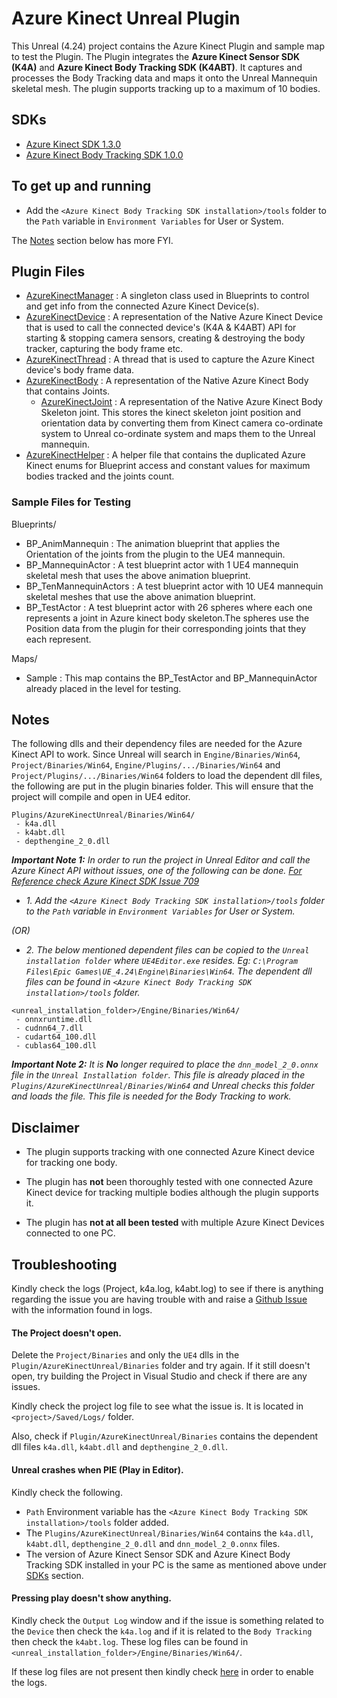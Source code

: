 # Azure Kinect Unreal Plugin

This Unreal (4.24) project contains the Azure Kinect Plugin and sample map to test the Plugin. The Plugin integrates the **Azure Kinect Sensor SDK (K4A)** and **Azure Kinect Body Tracking SDK (K4ABT)**. It captures and processes the Body Tracking data and maps it onto the Unreal Mannequin skeletal mesh. The plugin supports tracking up to a maximum of 10 bodies.

## SDKs

- [Azure Kinect SDK 1.3.0](https://docs.microsoft.com/en-us/azure/kinect-dk/sensor-sdk-download)
- [Azure Kinect Body Tracking SDK 1.0.0](https://docs.microsoft.com/en-us/azure/kinect-dk/body-sdk-download)

## To get up and running

 - Add the `<Azure Kinect Body Tracking SDK installation>/tools` folder to the `Path` variable in `Environment Variables` for User or System.

The [Notes](README.md#notes) section below has more FYI.


## Plugin Files

 - [AzureKinectManager](Plugins/AzureKinectUnreal/Source/AzureKinectUnreal/Public/AzureKinectManager.h) : A singleton class used in Blueprints to control and get info from the connected Azure Kinect Device(s).
 - [AzureKinectDevice](Plugins/AzureKinectUnreal/Source/AzureKinectUnreal/Public/AzureKinectDevice.h) : A representation of the Native Azure Kinect Device that is used to call the connected device's (K4A & K4ABT) API for starting & stopping camera sensors, creating & destroying the body tracker, capturing the body frame etc.
 - [AzureKinectThread](Plugins/AzureKinectUnreal/Source/AzureKinectUnreal/Public/AzureKinectThread.h) : A thread that is used to capture the Azure Kinect device's body frame data.
 - [AzureKinectBody](Plugins/AzureKinectUnreal/Source/AzureKinectUnreal/Public/AzureKinectBody.h) : A representation of the Native Azure Kinect Body that contains Joints.
	- [AzureKinectJoint](Plugins/AzureKinectUnreal/Source/AzureKinectUnreal/Public/AzureKinectBody.h#L18) : A representation of the Native Azure Kinect Body Skeleton joint. This stores the kinect skeleton joint position and orientation data by converting them from Kinect camera co-ordinate system to Unreal co-ordinate system and maps them to the Unreal mannequin.
 - [AzureKinectHelper](Plugins/AzureKinectUnreal/Source/AzureKinectUnreal/Public/AzureKinectHelper.h) : A helper file that contains the duplicated Azure Kinect enums for Blueprint access and constant values for maximum bodies tracked and the joints count. 

### Sample Files for Testing

Blueprints/
 - BP_AnimMannequin : The animation blueprint that applies the Orientation of the joints from the plugin to the UE4 mannequin.
 - BP_MannequinActor : A test blueprint actor with 1 UE4 mannequin skeletal mesh that uses the above animation blueprint.
 - BP_TenMannequinActors : A test blueprint actor with 10 UE4 mannequin skeletal meshes that use the above animation blueprint.
 - BP_TestActor : A test blueprint actor with 26 spheres where each one represents a joint in Azure kinect body skeleton.The spheres use the Position data from the plugin for their corresponding joints that they each represent.

Maps/
 - Sample : This map contains the BP_TestActor and BP_MannequinActor already placed in the level for testing.

## Notes

The following dlls and their dependency files are needed for the Azure Kinect API to work.
Since Unreal will search in `Engine/Binaries/Win64`, `Project/Binaries/Win64`, `Engine/Plugins/.../Binaries/Win64` and `Project/Plugins/.../Binaries/Win64` folders to load the dependent dll files, the following are put in the plugin binaries folder. This will ensure that the project will compile and open in UE4 editor.
```
Plugins/AzureKinectUnreal/Binaries/Win64/
 - k4a.dll
 - k4abt.dll
 - depthengine_2_0.dll
```
_**Important Note 1:** In order to run the project in Unreal Editor and call the Azure Kinect API without issues, one of the following can be done._
_[For Reference check Azure Kinect SDK Issue 709](https://github.com/microsoft/Azure-Kinect-Sensor-SDK/issues/709#issuecomment-545132613)_

 - _1. Add the `<Azure Kinect Body Tracking SDK installation>/tools` folder to the `Path` variable in `Environment Variables` for User or System._

_(OR)_

 - _2. The below mentioned dependent files can be copied to the `Unreal installation folder` where `UE4Editor.exe` resides. Eg: `C:\Program Files\Epic Games\UE_4.24\Engine\Binaries\Win64`. The dependent dll files can be found in `<Azure Kinect Body Tracking SDK installation>/tools` folder._
```
<unreal_installation_folder>/Engine/Binaries/Win64/
 - onnxruntime.dll
 - cudnn64_7.dll
 - cudart64_100.dll
 - cublas64_100.dll
```

_**Important Note 2:** It is **No** longer required to place the `dnn_model_2_0.onnx` file in the `Unreal Installation folder`. This file is already placed in the `Plugins/AzureKinectUnreal/Binaries/Win64` and Unreal checks this folder and loads the file. This file is needed for the Body Tracking to work._


## Disclaimer

 - The plugin supports tracking with one connected Azure Kinect device for tracking one body.
 
 - The plugin has **not** been thoroughly tested with one connected Azure Kinect device for tracking multiple bodies although the plugin supports it.

 - The plugin has **not at all been tested** with multiple Azure Kinect Devices connected to one PC.


## Troubleshooting

Kindly check the logs (Project, k4a.log, k4abt.log) to see if there is anything regarding the issue you are having trouble with and raise a [Github Issue](https://github.com/secretlocation/azure-kinect-unreal/issues) with the information found in logs.

#### The Project doesn't open.

Delete the `Project/Binaries` and only the `UE4` dlls in the `Plugin/AzureKinectUnreal/Binaries` folder and try again. If it still doesn't open, try building the Project in Visual Studio and check if there are any issues.

Kindly check the project log file to see what the issue is. It is located in `<project>/Saved/Logs/` folder.

Also, check if `Plugin/AzureKinectUnreal/Binaries` contains the dependent dll files `k4a.dll`, `k4abt.dll` and `depthengine_2_0.dll`. 

#### Unreal crashes when PIE (Play in Editor).

Kindly check the following.
 - `Path` Environment variable has the `<Azure Kinect Body Tracking SDK installation>/tools` folder added.
 - The `Plugins/AzureKinectUnreal/Binaries/Win64` contains the `k4a.dll`, `k4abt.dll`, `depthengine_2_0.dll` and `dnn_model_2_0.onnx` files.
 - The version of Azure Kinect Sensor SDK and Azure Kinect Body Tracking SDK installed in your PC is the same as mentioned above under [SDKs](README.md#sdks) section.

#### Pressing play doesn't show anything.

Kindly check the `Output Log` window and if the issue is something related to the `Device` then check the `k4a.log` and if it is related to the `Body Tracking` then check the `k4abt.log`. These log files can be found in `<unreal_installation_folder>/Engine/Binaries/Win64/`.

If these log files are not present then kindly check [here](https://docs.microsoft.com/en-us/azure/kinect-dk/troubleshooting#collecting-logs) in order to enable the logs.
